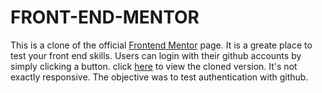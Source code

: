 # FRONT-END-MENTOR
This is a clone of the official [Frontend Mentor](https://www.frontendmentor.io/) page.
It is a greate place to test your front end skills.
Users can login with their github accounts by simply clicking a button.
click [here](https://dreamy-mestorf-84c644.netlify.app/) to view the cloned version.
It's not exactly responsive. The objective was to test authentication with github.
